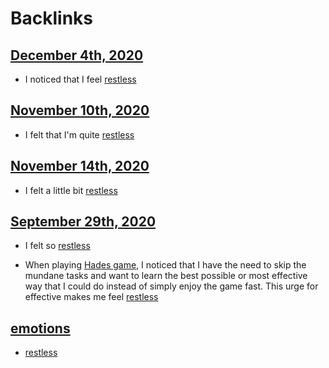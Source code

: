 
# Backlinks
## [December 4th, 2020](<December 4th, 2020.md>)
- I noticed that I feel [restless](<restless.md>)

## [November 10th, 2020](<November 10th, 2020.md>)
- I felt that I'm quite [restless](<restless.md>)

## [November 14th, 2020](<November 14th, 2020.md>)
-  I felt a little bit [restless](<restless.md>)

## [September 29th, 2020](<September 29th, 2020.md>)
- I felt so [restless](<restless.md>)

- When playing [Hades game](<Hades game.md>), I noticed that I have the need to skip the mundane tasks and want to learn the best possible or most effective way that I could do instead of simply enjoy the game fast. This urge for effective makes me feel [restless](<restless.md>)

## [emotions](<emotions.md>)
- [restless](<restless.md>)


